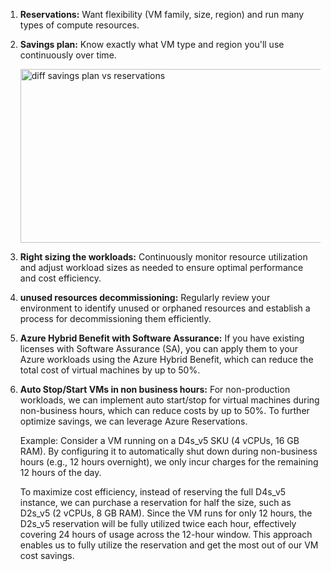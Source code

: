 1. **Reservations:** Want flexibility (VM family, size, region) and run many types of compute resources.
2. **Savings plan:** Know exactly what VM type and region you'll use continuously over time.
   
   <img width="806" height="278" alt="diff savings plan vs reservations" src="https://github.com/user-attachments/assets/e4ff0856-f4e5-4636-a78b-cb696c57fdef" />


3. **Right sizing the workloads:** Continuously monitor resource utilization and adjust workload sizes as needed to ensure optimal performance and cost efficiency.
4. **unused resources decommissioning:** Regularly review your environment to identify unused or orphaned resources and establish a process for decommissioning them efficiently.
5. **Azure Hybrid Benefit with Software Assurance:** If you have existing licenses with Software Assurance (SA), you can apply them to your Azure workloads using the Azure Hybrid Benefit, which can reduce the total cost of       virtual machines by up to 50%.
6. **Auto Stop/Start VMs in non business hours:** For non-production workloads, we can implement auto start/stop for virtual machines during non-business hours, which can reduce costs by up to 50%.
   To further optimize savings, we can leverage Azure Reservations.
   
   Example:
   Consider a VM running on a D4s_v5 SKU (4 vCPUs, 16 GB RAM). By configuring it to automatically shut down during non-business hours (e.g., 12 hours overnight), we only incur charges for the remaining 12 hours of the day.
   
   To maximize cost efficiency, instead of reserving the full D4s_v5 instance, we can purchase a reservation for half the size, such as D2s_v5 (2 vCPUs, 8 GB RAM). Since the VM runs for only 12 hours, the D2s_v5 reservation     will be fully utilized twice each hour, effectively covering 24 hours of usage across the 12-hour window. This approach enables us to fully utilize the reservation and get the most out of our VM cost savings.

